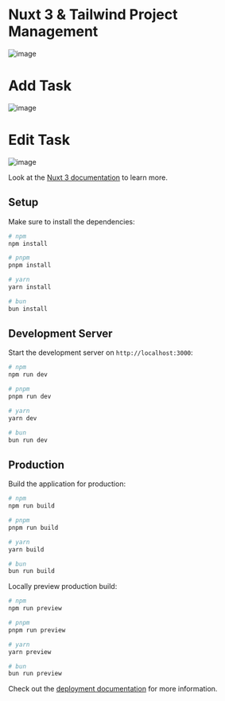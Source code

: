 # Nuxt 3 & Tailwind Project Management 

![image](https://github.com/user-attachments/assets/95a2ee44-08d3-43bd-9783-5a1a6bbfd34e)

# Add Task
![image](https://github.com/user-attachments/assets/43f48f60-3c18-482d-8507-30abc18776a7)


# Edit Task
![image](https://github.com/user-attachments/assets/2b48336a-b106-434a-8f57-9445c8b71724)






Look at the [Nuxt 3 documentation](https://nuxt.com/docs/getting-started/introduction) to learn more.

## Setup

Make sure to install the dependencies:

```bash
# npm
npm install

# pnpm
pnpm install

# yarn
yarn install

# bun
bun install
```

## Development Server

Start the development server on `http://localhost:3000`:

```bash
# npm
npm run dev

# pnpm
pnpm run dev

# yarn
yarn dev

# bun
bun run dev
```

## Production

Build the application for production:

```bash
# npm
npm run build

# pnpm
pnpm run build

# yarn
yarn build

# bun
bun run build
```

Locally preview production build:

```bash
# npm
npm run preview

# pnpm
pnpm run preview

# yarn
yarn preview

# bun
bun run preview
```

Check out the [deployment documentation](https://nuxt.com/docs/getting-started/deployment) for more information.
